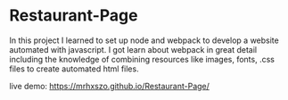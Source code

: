 # Restaurant-Page

In this project I learned to set up node and webpack to develop a website automated with javascript.
I got learn about webpack in great detail including the knowledge of combining resources like images, fonts, .css files to create automated html files.

live demo: https://mrhxszo.github.io/Restaurant-Page/
